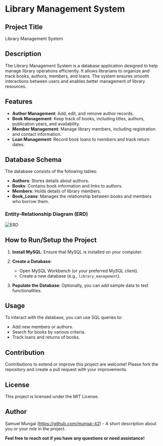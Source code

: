 # Library Management System  

## Project Title  
Library Management System  

## Description  
The Library Management System is a database application designed to help manage library operations efficiently. It allows librarians to organize and track books, authors, members, and loans. The system ensures smooth interactions between users and enables better management of library resources.  

## Features  
- **Author Management**: Add, edit, and remove author records.  
- **Book Management**: Keep track of books, including titles, authors, publication years, and availability.  
- **Member Management**: Manage library members, including registration and contact information.  
- **Loan Management**: Record book loans to members and track return dates.  

## Database Schema  
The database consists of the following tables:  
- **Authors**: Stores details about authors.  
- **Books**: Contains book information and links to authors.  
- **Members**: Holds details of library members.  
- **Book_Loans**: Manages the relationship between books and members who borrow them.  

### Entity-Relationship Diagram (ERD)  
![ERD](ERD.png) 

## How to Run/Setup the Project  
1. **Install MySQL**: Ensure that MySQL is installed on your computer.  
2. **Create a Database**:  
   - Open MySQL Workbench (or your preferred MySQL client).  
   - Create a new database (e.g., `library_management`).  

3. **Populate the Database**: Optionally, you can add sample data to test functionalities.  

## Usage  
To interact with the database, you can use SQL queries to:  
- Add new members or authors.  
- Search for books by various criteria.  
- Track loans and returns of books.  

## Contribution  
Contributions to extend or improve this project are welcome! Please fork the repository and create a pull request with your improvements.  

## License  
This project is licensed under the MIT License.  

## Author  
Samuel Mungai (https://github.com/mungai-42) - A short description about you or your role in the project.  

**Feel free to reach out if you have any questions or need assistance!**
